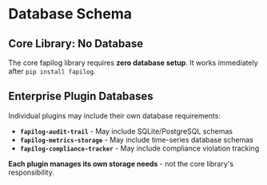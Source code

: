 # Database Schema

## Core Library: No Database

The core fapilog library requires **zero database setup**. It works immediately after `pip install fapilog`.

## Enterprise Plugin Databases

Individual plugins may include their own database requirements:

- **`fapilog-audit-trail`** - May include SQLite/PostgreSQL schemas
- **`fapilog-metrics-storage`** - May include time-series database schemas
- **`fapilog-compliance-tracker`** - May include compliance violation tracking

**Each plugin manages its own storage needs** - not the core library's responsibility.
